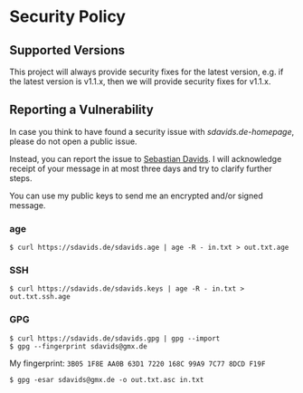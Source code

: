 # Security Policy

## Supported Versions

This project will always provide security fixes for the latest version, e.g. if
the latest version is v1.1.x, then we will provide security fixes for v1.1.x.

## Reporting a Vulnerability

In case you think to have found a security issue with
_sdavids.de-homepage_, please do not open a public issue.

Instead, you can report the issue to [Sebastian Davids](mailto:sdavids@gmx.de).
I will acknowledge receipt of your message in at most three days and try to
clarify further steps.

You can use my public keys to send me an encrypted and/or signed message.

### age

```shell
$ curl https://sdavids.de/sdavids.age | age -R - in.txt > out.txt.age
```

### SSH

```shell
$ curl https://sdavids.de/sdavids.keys | age -R - in.txt > out.txt.ssh.age
```

### GPG

```shell
$ curl https://sdavids.de/sdavids.gpg | gpg --import
$ gpg --fingerprint sdavids@gmx.de
```

My fingerprint: `3B05 1F8E AA0B 63D1 7220 168C 99A9 7C77 8DCD F19F`

```shell
$ gpg -esar sdavids@gmx.de -o out.txt.asc in.txt
```
